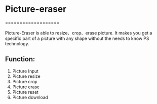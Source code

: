# Picture-eraser
===================


Picture-Eraser is able to resize、crop、erase picture.
It makes you get a specific part of a picture with any shape without the needs to know PS technology.

## Function:
1. Picture Input
2. Picture resize
3. Picture crop
4. Picture erase
5. Picture reset
6. Picture download


